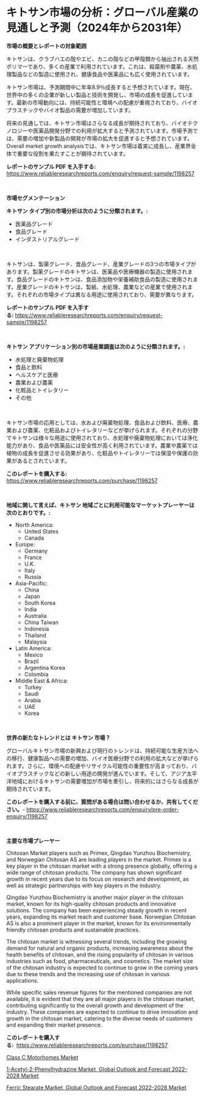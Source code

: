 <p><h1>キトサン市場の分析：グローバル産業の見通しと予測（2024年から2031年）</h1></p><p><strong>市場の概要とレポートの対象範囲</strong></p>
<p><p>キトサンは、クラブハエの殻やエビ、カニの殻などの甲殻類から抽出される天然ポリマーであり、多くの産業で利用されています。これは、殺菌剤や農薬、水処理製品などの製造に使用され、健康食品や医薬品にも広く使用されています。</p><p>キトサン市場は、予測期間中に年率8.9％成長すると予想されています。現在、世界中の多くの企業が新しい製品と技術を開発し、市場の成長を促進しています。最新の市場動向には、持続可能性と環境への配慮が重視されており、バイオプラスチックやバイオ製品の需要が増加しています。</p><p>将来の見通しでは、キトサン市場はさらなる成長が期待されており、バイオテクノロジーや医薬品開発分野での利用が拡大すると予測されています。市場予測では、需要の増加や新製品の開発が市場の拡大を促進すると予想されています。Overall market growth analysisでは、キトサン市場は着実に成長し、産業界全体で重要な役割を果たすことが期待されています。</p></p>
<p><strong>レポートのサンプル PDF を入手する:</strong> <a href="https://www.reliableresearchreports.com/enquiry/request-sample/1198257">https://www.reliableresearchreports.com/enquiry/request-sample/1198257</a></p>
<p>&nbsp;</p>
<p><strong>市場セグメンテーション</strong></p>
<p><strong>キトサン タイプ別の市場分析は次のように分類されます。:</strong></p>
<p><ul><li>医薬品グレード</li><li>食品グレード</li><li>インダストリアルグレード</li></ul></p>
<p>&nbsp;</p>
<p><p>キトサンは、製薬グレード、食品グレード、産業グレードの3つの市場タイプがあります。製薬グレードのキトサンは、医薬品や医療機器の製造に使用されます。食品グレードのキトサンは、食品添加物や栄養補助食品の製造に使用されます。産業グレードのキトサンは、製紙、水処理、農業などの産業で使用されます。それぞれの市場タイプは異なる用途に使用されており、需要が異なります。</p></p>
<p><strong>レポートのサンプル PDF を入手する:</strong>&nbsp;<a href="https://www.reliableresearchreports.com/enquiry/request-sample/1198257">https://www.reliableresearchreports.com/enquiry/request-sample/1198257</a></p>
<p>&nbsp;</p>
<p><strong> キトサン アプリケーション別の市場産業調査は次のように分類されます。:</strong></p>
<p><ul><li>水処理と廃棄物処理</li><li>食品と飲料</li><li>ヘルスケアと医療</li><li>農業および農薬</li><li>化粧品とトイレタリー</li><li>その他</li></ul></p>
<p>&nbsp;</p>
<p><p>キトサン市場の応用としては、水および廃棄物処理、食品および飲料、医療、農業および農薬、化粧品およびトイレタリーなどが挙げられます。それぞれの分野でキトサンは様々な用途に使用されており、水処理や廃棄物処理においては浄化能力があり、食品や医薬品には安全性が高く利用されています。農業や農薬では植物の成長を促進させる効果があり、化粧品やトイレタリーでは保湿や保護の効果があるとされています。</p></p>
<p><strong>このレポートを購入する:</strong>&nbsp; <a href="https://www.reliableresearchreports.com/purchase/1198257">https://www.reliableresearchreports.com/purchase/1198257</a></p>
<p>&nbsp;</p>
<p><strong>地域に関して言えば、キトサン 地域ごとに利用可能なマーケットプレーヤーは次のとおりです。:</strong></p>
<p><ul>
    <li>
        North America:
        <ul>
            <li>United States</li>
            <li>Canada</li>
        </ul>
    </li>
    <li>
        Europe:
        <ul>
            <li>Germany</li>
            <li>France</li>
            <li>U.K.</li>
            <li>Italy</li>
            <li>Russia</li>
        </ul>
    </li>
    <li>
        Asia-Pacific:
        <ul>
            <li>China</li>
            <li>Japan</li>
            <li>South Korea</li>
            <li>India</li>
            <li>Australia</li>
            <li>China Taiwan</li>
            <li>Indonesia</li>
            <li>Thailand</li>
            <li>Malaysia</li>
        </ul>
    </li>
    <li>
        Latin America:
        <ul>
            <li>Mexico</li>
            <li>Brazil</li>
            <li>Argentina Korea</li>
            <li>Colombia</li>
        </ul>
    </li>
    <li>
        Middle East & Africa:
        <ul>
            <li>Turkey</li>
            <li>Saudi</li>
            <li>Arabia</li>
            <li>UAE</li>
            <li>Korea</li>
        </ul>
    </li>
    </ul></p>
<p>&nbsp;</p>
<p><strong>世界の新たなトレンドとは キトサン 市場？</strong></p>
<p><p>グローバルキトサン市場の新興および現行のトレンドは、持続可能な生産方法への移行、健康製品への需要の増加、バイオ医療分野での利用の拡大などが挙げられます。さらに、環境への配慮やリサイクル可能性の重要性が高まっており、バイオプラスチックなどの新しい用途の開発が進んでいます。そして、アジア太平洋地域におけるキトサンの需要増加が市場を牽引し、将来的にはさらなる成長が期待されています。</p></p>
<p><strong>このレポートを購入する前に、質問がある場合は問い合わせるか、共有してください。</strong>- <a href="https://www.reliableresearchreports.com/enquiry/pre-order-enquiry/1198257">https://www.reliableresearchreports.com/enquiry/pre-order-enquiry/1198257</a></p>
<p>&nbsp;</p>
<p><strong>主要な市場プレーヤー</strong></p>
<p><p>Chitosan Market players such as Primex, Qingdao Yunzhou Biochemistry, and Norwegian Chitosan AS are leading players in the market. Primex is a key player in the chitosan market with a strong presence globally, offering a wide range of chitosan products. The company has shown significant growth in recent years due to its focus on research and development, as well as strategic partnerships with key players in the industry.</p><p>Qingdao Yunzhou Biochemistry is another major player in the chitosan market, known for its high-quality chitosan products and innovative solutions. The company has been experiencing steady growth in recent years, expanding its market reach and customer base. Norwegian Chitosan AS is also a prominent player in the market, known for its environmentally friendly chitosan products and sustainable practices.</p><p>The chitosan market is witnessing several trends, including the growing demand for natural and organic products, increasing awareness about the health benefits of chitosan, and the rising popularity of chitosan in various industries such as food, pharmaceuticals, and cosmetics. The market size of the chitosan industry is expected to continue to grow in the coming years due to these trends and the increasing use of chitosan in various applications.</p><p>While specific sales revenue figures for the mentioned companies are not available, it is evident that they are all major players in the chitosan market, contributing significantly to the overall growth and development of the industry. These companies are expected to continue to drive innovation and growth in the chitosan market, catering to the diverse needs of customers and expanding their market presence.</p></p>
<p><strong>このレポートを購入する:</strong>&nbsp;&nbsp;<a href="https://www.reliableresearchreports.com/purchase/1198257">https://www.reliableresearchreports.com/purchase/1198257</a></p>
<p><p><a href="https://github.com/Sarissaschmalingtr6fz2739/Market-Research-Report-List-1/blob/main/class-c-motorhomes-market.md">Class C Motorhomes Market</a></p><p><a href="https://view.publitas.com/reportprime-1/1-acetyl-2-phenylhydrazine-market-global-outlook-and-forecast-2022-2028-market-research-report-forecasted-for-period-from-2023-2030-by-market-type-market-application-and-region/">1-Acetyl-2-Phenylhydrazine Market, Global Outlook and Forecast 2022-2028 Market</a></p><p><a href="https://view.publitas.com/reportprime-1/ferric-stearate-market-global-outlook-and-forecast-2022-2028-market-provides-a-comprehensive-analysis-including-a-macro-overview-of-the-market-as-well-as-micro-details-such-as-market-size-and-competitive-landscape/">Ferric Stearate Market, Global Outlook and Forecast 2022-2028 Market</a></p></p>
